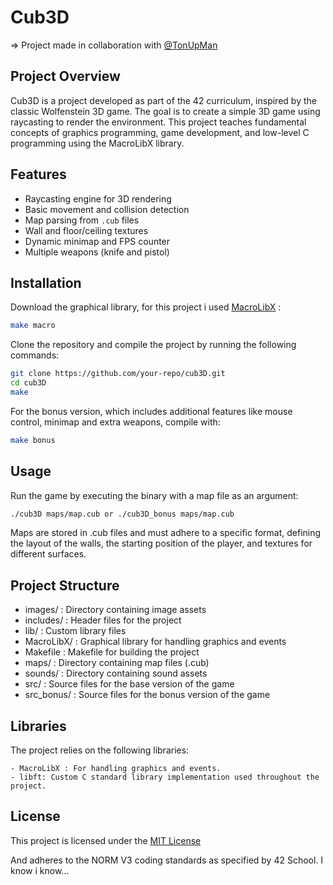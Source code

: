 # Cub3D

=> Project made in collaboration with [@TonUpMan](https://github.com/TonUpMan)

## Project Overview
Cub3D is a project developed as part of the 42 curriculum, inspired by the classic Wolfenstein 3D game. The goal is to create a simple 3D game using raycasting to render the environment. This project teaches fundamental concepts of graphics programming, game development, and low-level C programming using the MacroLibX library.

## Features
- Raycasting engine for 3D rendering
- Basic movement and collision detection
- Map parsing from `.cub` files
- Wall and floor/ceiling textures
- Dynamic minimap and FPS counter
- Multiple weapons (knife and pistol)

## Installation

Download the graphical library, for this project i used [MacroLibX](https://macrolibx.kbz8.me./) :
```bash
make macro
```

Clone the repository and compile the project by running the following commands:
```bash
git clone https://github.com/your-repo/cub3D.git
cd cub3D
make
```

For the bonus version, which includes additional features like mouse control, minimap and extra weapons, compile with:
```bash
make bonus
```

## Usage

Run the game by executing the binary with a map file as an argument:
```bash
./cub3D maps/map.cub or ./cub3D_bonus maps/map.cub
```

Maps are stored in .cub files and must adhere to a specific format, defining the layout of the walls, the starting position of the player, and textures for different surfaces.


## Project Structure

- images/    : Directory containing image assets
- includes/  : Header files for the project
- lib/       : Custom library files
- MacroLibX/ : Graphical library for handling graphics and events
- Makefile   : Makefile for building the project
- maps/      : Directory containing map files (.cub)
- sounds/    : Directory containing sound assets
- src/       : Source files for the base version of the game
- src_bonus/ : Source files for the bonus version of the game

## Libraries

The project relies on the following libraries:

    - MacroLibX : For handling graphics and events.
    - libft: Custom C standard library implementation used throughout the project.

## License

This project is licensed under the [MIT License](LICENSE)

And adheres to the NORM V3 coding standards as specified by 42 School. I know i know...
